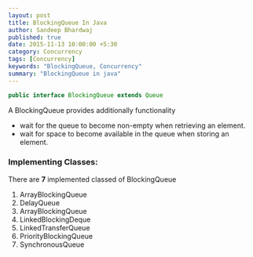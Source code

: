 ```yaml
---
layout: post
title: BlockingQueue In Java
author: Sandeep Bhardwaj
published: true
date: 2015-11-13 10:00:00 +5:30
category: Concurrency
tags: [Concurrency]
keywords: "BlockingQueue, Concurrency"
summary: "BlockingQueue in java"
---
```


``` java  
public interface BlockingQueue extends Queue
```

A BlockingQueue provides additionally functionality

*   wait for the queue to become non-empty when retrieving an element.
*   wait for space to become available in the queue when storing an element.

### Implementing Classes:

There are **7** implemented classed of BlockingQueue

1.  ArrayBlockingQueue
2.  DelayQueue
3.  ArrayBlockingQueue
4.  LinkedBlockingDeque
5.  LinkedTransferQueue
6.  PriorityBlockingQueue
7.  SynchronousQueue
